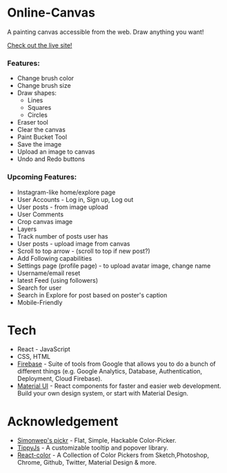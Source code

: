 # Online-Canvas

A painting canvas accessible from the web. Draw anything you want!

[Check out the live site!](https://www.natsketch.com/)

### Features:
* Change brush color
* Change brush size
* Draw shapes:
    * Lines
    * Squares
    * Circles
* Eraser tool
* Clear the canvas
* Paint Bucket Tool
* Save the image
* Upload an image to canvas
* Undo and Redo buttons

### Upcoming Features:
* Instagram-like home/explore page
* User Accounts - Log in, Sign up, Log out
* User posts - from image upload
* User Comments
* Crop canvas image 
* Layers
* Track number of posts user has
* User posts - upload image from canvas
* Scroll to top arrow - (scroll to top if new post?)
* Add Following capabilities
* Settings page (profile page) - to upload avatar image, change name
* Username/email reset
* latest Feed (using followers)
* Search for user
* Search in Explore for post based on poster's caption
* Mobile-Friendly

# Tech
* React - JavaScript
* CSS, HTML
* [Firebase](https://firebase.google.com/) - Suite of tools from Google that allows you to do a bunch of different things (e.g. Google Analytics, Database, Authentication, Deployment, Cloud Firebase).
* [Material UI](https://material-ui.com/) - React components for faster and easier web development. Build your own design system, or start with Material Design. 



# Acknowledgement
* [Simonwep's pickr](https://github.com/Simonwep/pickr#getting-started) - Flat, Simple, Hackable Color-Picker.
* [TippyJs](https://github.com/atomiks/tippyjs-react) - A customizable tooltip and popover library.
* [React-color](https://casesandberg.github.io/react-color/) - A Collection of Color Pickers from Sketch,Photoshop, Chrome, Github, Twitter, Material Design & more.